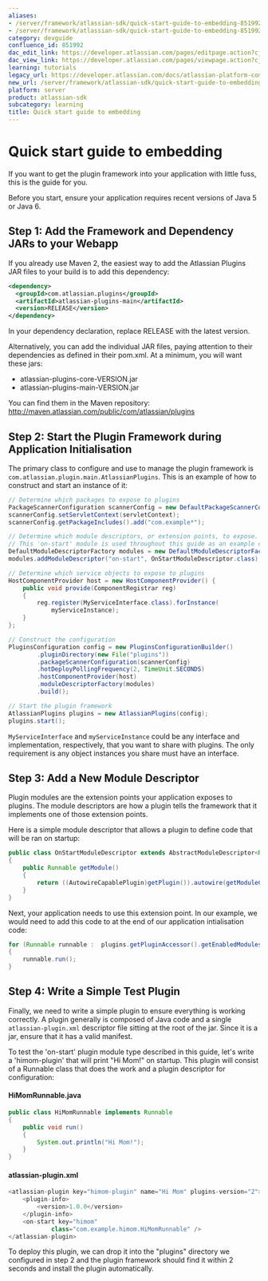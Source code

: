 ```yaml
---
aliases:
- /server/framework/atlassian-sdk/quick-start-guide-to-embedding-851992.html
- /server/framework/atlassian-sdk/quick-start-guide-to-embedding-851992.md
category: devguide
confluence_id: 851992
dac_edit_link: https://developer.atlassian.com/pages/editpage.action?cjm=wozere&pageId=851992
dac_view_link: https://developer.atlassian.com/pages/viewpage.action?cjm=wozere&pageId=851992
learning: tutorials
legacy_url: https://developer.atlassian.com/docs/atlassian-platform-common-components/plugin-framework/embedding-the-plugin-framework/quick-start-guide-to-embedding
new_url: /server/framework/atlassian-sdk/quick-start-guide-to-embedding
platform: server
product: atlassian-sdk
subcategory: learning
title: Quick start guide to embedding
---
```

# Quick start guide to embedding

If you want to get the plugin framework into your application with little fuss, this is the guide for you.

Before you start, ensure your application requires recent versions of Java 5 or Java 6.

## Step 1: Add the Framework and Dependency JARs to your Webapp

If you already use Maven 2, the easiest way to add the Atlassian Plugins JAR files to your build is to add this dependency:

``` xml
<dependency>
  <groupId>com.atlassian.plugins</groupId>
  <artifactId>atlassian-plugins-main</artifactId>
  <version>RELEASE</version>
</dependency>
```

In your dependency declaration, replace RELEASE with the latest version.

Alternatively, you can add the individual JAR files, paying attention to their dependencies as defined in their pom.xml. At a minimum, you will want these jars:

-   atlassian-plugins-core-VERSION.jar
-   atlassian-plugins-main-VERSION.jar

You can find them in the Maven repository: <a href="http://maven.atlassian.com/public/com/atlassian/plugins" class="uri external-link">http://maven.atlassian.com/public/com/atlassian/plugins</a>

## Step 2: Start the Plugin Framework during Application Initialisation

The primary class to configure and use to manage the plugin framework is `com.atlassian.plugin.main.AtlassianPlugins`. This is an example of how to construct and start an instance of it:

``` java
// Determine which packages to expose to plugins
PackageScannerConfiguration scannerConfig = new DefaultPackageScannerConfiguration();
scannerConfig.setServletContext(servletContext);
scannerConfig.getPackageIncludes().add("com.example*");

// Determine which module descriptors, or extension points, to expose.
// This 'on-start' module is used throughout this guide as an example only
DefaultModuleDescriptorFactory modules = new DefaultModuleDescriptorFactory(new DefaultHostContainer());
modules.addModuleDescriptor("on-start", OnStartModuleDescriptor.class);

// Determine which service objects to expose to plugins
HostComponentProvider host = new HostComponentProvider() {
    public void provide(ComponentRegistrar reg)
    {
        reg.register(MyServiceInterface.class).forInstance(
            myServiceInstance);
    }
};

// Construct the configuration
PluginsConfiguration config = new PluginsConfigurationBuilder()
        .pluginDirectory(new File("plugins"))
        .packageScannerConfiguration(scannerConfig)
        .hotDeployPollingFrequency(2, TimeUnit.SECONDS)
        .hostComponentProvider(host)
        .moduleDescriptorFactory(modules)
        .build();

// Start the plugin framework
AtlassianPlugins plugins = new AtlassianPlugins(config);
plugins.start();
```

`MyServiceInterface` and `myServiceInstance` could be any interface and implementation, respectively, that you want to share with plugins. The only requirement is any object instances you share must have an interface.

## Step 3: Add a New Module Descriptor

Plugin modules are the extension points your application exposes to plugins. The module descriptors are how a plugin tells the framework that it implements one of those extension points.

Here is a simple module descriptor that allows a plugin to define code that will be ran on startup:

``` java
public class OnStartModuleDescriptor extends AbstractModuleDescriptor<Runnable>
{
    public Runnable getModule()
    {
        return ((AutowireCapablePlugin)getPlugin()).autowire(getModuleClass());
    }
}
```

Next, your application needs to use this extension point. In our example, we would need to add this code to at the end of our application intialisation code:

``` java
for (Runnable runnable :  plugins.getPluginAccessor().getEnabledModulesByClass(Runnable.class))
{
    runnable.run();
}
```

## Step 4: Write a Simple Test Plugin

Finally, we need to write a simple plugin to ensure everything is working correctly. A plugin generally is composed of Java code and a single `atlassian-plugin.xml` descriptor file sitting at the root of the jar. Since it is a jar, ensure that it has a valid manifest.

To test the 'on-start' plugin module type described in this guide, let's write a 'himom-plugin' that will print "Hi Mom!" on startup. This plugin will consist of a Runnable class that does the work and a plugin descriptor for configuration:

#### HiMomRunnable.java

``` java
public class HiMomRunnable implements Runnable
{
    public void run()
    {
        System.out.println("Hi Mom!");
    }
}
```

#### atlassian-plugin.xml

``` java
<atlassian-plugin key="himom-plugin" name="Hi Mom" plugins-version="2">
    <plugin-info>
        <version>1.0.0</version>
    </plugin-info>
    <on-start key="himom"
            class="com.example.himom.HiMomRunnable" />
</atlassian-plugin>
```

To deploy this plugin, we can drop it into the "plugins" directory we configured in step 2 and the plugin framework should find it within 2 seconds and install the plugin automatically.


























































































































































































































































